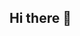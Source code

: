 ## Hi there 👋
<!--
**sdavis1013/sdavis1013** is a ✨ _special_ ✨ repository because its `README.md` (this file) appears on your GitHub profile.

- 🌱 I’m currently learning how to use GitHub
- 💬 Ask me about genealogy
- 📫 How to reach me: spda1013@gmail.com
- 😄 Pronouns: he/him
- Have a nice day!
-->
